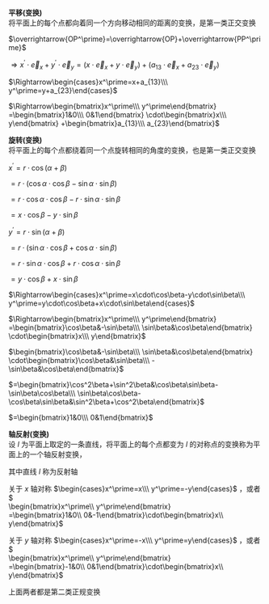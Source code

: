 **平移(变换)**  
将平面上的每个点都向着同一个方向移动相同的距离的变换，是第一类正交变换  
  
$\overrightarrow{OP^\prime}=\overrightarrow{OP}+\overrightarrow{PP^\prime}$  
  
$\Rightarrow x^\prime\cdot\vec e_x+y^\prime\cdot\vec e_y=(x\cdot\vec e_x+y\cdot\vec e_y)+(a_{13}\cdot\vec e_x+a_{23}\cdot\vec e_y)$  
  
$\Rightarrow\begin{cases}x^\prime=x+a_{13}\\\ y^\prime=y+a_{23}\end{cases}$  
  
$\Rightarrow\begin{bmatrix}x^\prime\\\ y^\prime\end{bmatrix}  
=\begin{bmatrix}1&0\\\ 0&1\end{bmatrix}  
\cdot\begin{bmatrix}x\\\ y\end{bmatrix}  
+\begin{bmatrix}a_{13}\\\ a_{23}\end{bmatrix}$  
  
**旋转(变换)**  
将平面上的每个点都绕着同一个点旋转相同的角度的变换，也是第一类正交变换  
  
$x^\prime=r\cdot\cos(\alpha+\beta)$  
  
$=r\cdot(\cos\alpha\cdot\cos\beta-\sin\alpha\cdot\sin\beta)$  
  
$=r\cdot\cos\alpha\cdot\cos\beta-r\cdot\sin\alpha\cdot\sin\beta$  
  
$=x\cdot\cos\beta-y\cdot\sin\beta$  
  
$y^\prime=r\cdot\sin(\alpha+\beta)$  
  
$=r\cdot(\sin\alpha\cdot\cos\beta+\cos\alpha\cdot\sin\beta)$  
  
$=r\cdot\sin\alpha\cdot\cos\beta+r\cdot\cos\alpha\cdot\sin\beta$  
  
$=y\cdot\cos\beta+x\cdot\sin\beta$  
  
$\Rightarrow\begin{cases}x^\prime=x\cdot\cos\beta-y\cdot\sin\beta\\\  
y^\prime=y\cdot\cos\beta+x\cdot\sin\beta\end{cases}$  
  
$\Rightarrow\begin{bmatrix}x^\prime\\\ y^\prime\end{bmatrix}  
=\begin{bmatrix}\cos\beta&-\sin\beta\\\ \sin\beta&\cos\beta\end{bmatrix}  
\cdot\begin{bmatrix}x\\\ y\end{bmatrix}$  
  
$\begin{bmatrix}\cos\beta&-\sin\beta\\\ \sin\beta&\cos\beta\end{bmatrix}  
\cdot\begin{bmatrix}\cos\beta&\sin\beta\\\ -\sin\beta&\cos\beta\end{bmatrix}$  
  
$=\begin{bmatrix}\cos^2\beta+\sin^2\beta&\cos\beta\sin\beta-\sin\beta\cos\beta\\\  
\sin\beta\cos\beta-\cos\beta\sin\beta&\sin^2\beta+\cos^2\beta\end{bmatrix}$  
  
$=\begin{bmatrix}1&0\\\ 0&1\end{bmatrix}$  
  
**轴反射(变换)**  
设 $l$ 为平面上取定的一条直线，将平面上的每个点都变为 $l$ 的对称点的变换称为平面上的一个轴反射变换，  
  
其中直线 $l$ 称为反射轴  
  
关于 $x$ 轴对称 $\begin{cases}x^\prime=x\\\ y^\prime=-y\end{cases}$ ，或者 $  
\begin{bmatrix}x^\prime\\\ y^\prime\end{bmatrix}  
=\begin{bmatrix}1&0\\\ 0&-1\end{bmatrix}\cdot\begin{bmatrix}x\\\ y\end{bmatrix}$  
  
关于 $y$ 轴对称 $\begin{cases}x^\prime=-x\\\ y^\prime=y\end{cases}$ ，或者 $  
\begin{bmatrix}x^\prime\\\ y^\prime\end{bmatrix}  
=\begin{bmatrix}-1&0\\\ 0&1\end{bmatrix}\cdot\begin{bmatrix}x\\\ y\end{bmatrix}$  
  
上面两者都是第二类正规变换  

